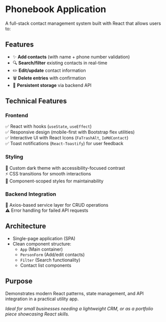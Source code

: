 # Phonebook Application

A full-stack contact management system built with React that allows users to:

## Features

- ✨ **Add contacts** (with name + phone number validation)
- 🔍 **Search/filter** existing contacts in real-time
- ✏️ **Edit/update** contact information
- 🗑️ **Delete entries** with confirmation
- 💾 **Persistent storage** via backend API

## Technical Features

### Frontend
✅ React with hooks (`useState`, `useEffect`)  
✅ Responsive design (mobile-first with Bootstrap flex utilities)  
✅ Interactive UI with React Icons (`FaTrashAlt`, `IoMdContact`)  
✅ Toast notifications (`React-Toastify`) for user feedback  

### Styling
🎨 Custom dark theme with accessibility-focused contrast  
⚡ CSS transitions for smooth interactions  
🧩 Component-scoped styles for maintainability  

### Backend Integration
🔗 Axios-based service layer for CRUD operations  
⚠️ Error handling for failed API requests  

## Architecture
- Single-page application (SPA) 
- Clean component structure:
  - `App` (Main container)
  - `PersonForm` (Add/edit contacts)
  - `Filter` (Search functionality)
  - Contact list components

## Purpose
Demonstrates modern React patterns, state management, and API integration in a practical utility app.

*Ideal for small businesses needing a lightweight CRM, or as a portfolio piece showcasing React skills.*
